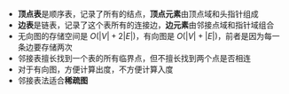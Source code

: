 - **顶点表**是顺序表，记录了所有的结点，**顶点元素**由顶点域和头指针组成
- **边表**是链表，记录了这个表所有的连接边，**边元素**由邻接点域和指针域组合
- 无向图的存储空间是 $O(|V|+2|E|)$，有向图是 $O(|V|+|E|)$，前者是因为每一条边要存储两次
- 邻接表擅长找到一个表的所有临界点，但不擅长找到两个点是否相连
- 对于有向图，方便计算出度，不方便计算入度
- 邻接表法适合**稀疏图**